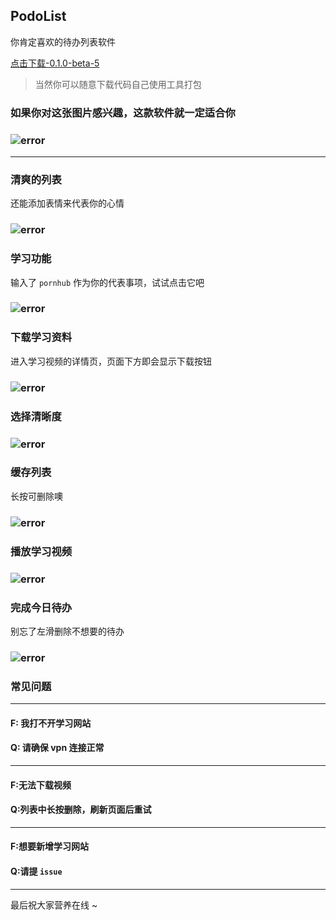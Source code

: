 ## PodoList

你肯定喜欢的待办列表软件

[点击下载-0.1.0-beta-5](https://github.com/podolist/podo/releases/download/0.1.0-beta-5/podo.apk)

> 当然你可以随意下载代码自己使用工具打包

### 如果你对这张图片感兴趣，这款软件就一定适合你

### ![error](./img/img0.png)

---

### 清爽的列表

还能添加表情来代表你的心情

### ![error](./img/img1.png)

### 学习功能

输入了 `pornhub` 作为你的代表事项，试试点击它吧

### ![error](./img/img2.png)

### 下载学习资料

进入学习视频的详情页，页面下方即会显示下载按钮

### ![error](./img/img3.png)

### 选择清晰度

### ![error](./img/img4.png)

### 缓存列表

长按可删除噢

### ![error](./img/img5.png)

### 播放学习视频

### ![error](./img/img6.png)

### 完成今日待办

别忘了左滑删除不想要的待办

### ![error](./img/img7.png)

### 常见问题

---

#### F: 我打不开学习网站

#### Q: 请确保 vpn 连接正常

---

#### F:无法下载视频

#### Q:列表中长按删除，刷新页面后重试

---

#### F:想要新增学习网站

#### Q:请提 `issue`

---

最后祝大家营养在线 ~
